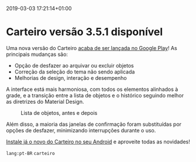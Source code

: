 2019-03-03 17:21:14+01:00
# Carteiro versão 3.5.1 disponível

Uma nova versão do Carteiro [acaba de ser lançada no Google Play](https://play.google.com/store/apps/details?id=com.rbardini.carteiro)! As principais mudanças são:

- Opção de desfazer ao arquivar ou excluir objetos
- Correção da seleção do tema não sendo aplicada
- Melhorias de design, interação e desempenho

A interface está mais harmoniosa, com todos os elementos alinhados à grade, e a transição entre a lista de objetos e o histórico seguindo melhor as diretrizes do Material Design.

<figure>
  <img src="/img/carteiro/postal-list-comparison.png" alt="" />
  <figcaption>Lista de objetos, antes e depois</figcaption>
</figure>

Além disso, a maioria das janelas de confirmação foram substituídas por opções de desfazer, minimizando interrupções durante o uso.

[Instale já o novo do Carteiro no seu Android](https://play.google.com/store/apps/details?id=com.rbardini.carteiro) e aproveite todas as novidades!

`lang:pt-BR` `carteiro`
